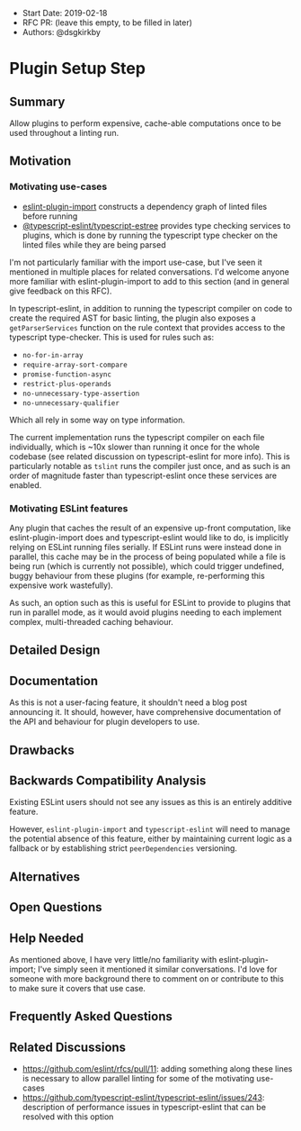 - Start Date: 2019-02-18
- RFC PR: (leave this empty, to be filled in later)
- Authors: @dsgkirkby

# Plugin Setup Step

## Summary

Allow plugins to perform expensive, cache-able computations once to be used throughout a linting run.

## Motivation

### Motivating use-cases

- [eslint-plugin-import](TODO) constructs a dependency graph of linted files before running
- [@typescript-eslint/typescript-estree](TODO) provides type checking services to plugins, which is done by running the typescript type checker on the linted files while they are being parsed

I'm not particularly familiar with the import use-case, but I've seen it mentioned in multiple places for related conversations.
I'd welcome anyone more familiar with eslint-plugin-import to add to this section (and in general give feedback on this RFC).

In typescript-eslint, in addition to running the typescript compiler on code to create the required AST for basic linting, the plugin also exposes a `getParserServices` function on the rule context that provides access to the typescript type-checker.
This is used for rules such as:
- `no-for-in-array`
- `require-array-sort-compare`
- `promise-function-async`
- `restrict-plus-operands`
- `no-unnecessary-type-assertion`
- `no-unnecessary-qualifier`

Which all rely in some way on type information.

The current implementation runs the typescript compiler on each file individually, which is ~10x slower than running it once for the whole codebase (see related discussion on typescript-eslint for more info).
This is particularly notable as `tslint` runs the compiler just once, and as such is an order of magnitude faster than typescript-eslint once these services are enabled.

### Motivating ESLint features

Any plugin that caches the result of an expensive up-front computation, like eslint-plugin-import does and typescript-eslint would like to do, is implicitly relying on ESLint running files serially.
If ESLint runs were instead done in parallel, this cache may be in the process of being populated while a file is being run (which is currently not possible), which could trigger undefined, buggy behaviour from these plugins (for example, re-performing this expensive work wastefully).

As such, an option such as this is useful for ESLint to provide to plugins that run in parallel mode, as it would avoid plugins needing to each implement complex, multi-threaded caching behaviour. 

## Detailed Design

<!--
   This is the bulk of the RFC.

   Explain the design with enough detail that someone familiar with ESLint
   can implement it by reading this document. Please get into specifics
   of your approach, corner cases, and examples of how the change will be
   used. Be sure to define any new terms in this section.
-->

## Documentation

As this is not a user-facing feature, it shouldn't need a blog post announcing it.
It should, however, have comprehensive documentation of the API and behaviour for plugin developers to use.

## Drawbacks

<!--
    Why should we *not* do this? Consider why adding this into ESLint
    might not benefit the project or the community. Attempt to think 
    about any opposing viewpoints that reviewers might bring up. 

    Any change has potential downsides, including increased maintenance
    burden, incompatibility with other tools, breaking existing user
    experience, etc. Try to identify as many potential problems with
    implementing this RFC as possible.
-->

## Backwards Compatibility Analysis

Existing ESLint users should not see any issues as this is an entirely additive feature.

However, `eslint-plugin-import` and `typescript-eslint` will need to manage the potential absence of this feature, either by maintaining current logic as a fallback or by establishing strict `peerDependencies` versioning. 

## Alternatives

<!--
    What other designs did you consider? Why did you decide against those?

    This section should also include prior art, such as whether similar
    projects have already implemented a similar feature.
-->

## Open Questions

<!--
    This section is optional, but is suggested for a first draft.

    What parts of this proposal are you unclear about? What do you
    need to know before you can finalize this RFC?

    List the questions that you'd like reviewers to focus on. When
    you've received the answers and updated the design to reflect them, 
    you can remove this section.
-->

## Help Needed

As mentioned above, I have very little/no familiarity with eslint-plugin-import; I've simply seen it mentioned it similar conversations.
I'd love for someone with more background there to comment on or contribute to this to make sure it covers that use case.

## Frequently Asked Questions

<!--
    This section is optional but suggested.

    Try to anticipate points of clarification that might be needed by
    the people reviewing this RFC. Include those questions and answers
    in this section.
-->

## Related Discussions

- https://github.com/eslint/rfcs/pull/11: adding something along these lines is necessary to allow parallel linting for some of the motivating use-cases
- https://github.com/typescript-eslint/typescript-eslint/issues/243: description of performance issues in typescript-eslint that can be resolved with this option
